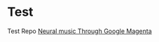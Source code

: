 # Test
Test Repo
[Neural music Through Google Magenta](http://htmlpreview.github.com/?https://github.com/HenryCaiHaiying/Test/blob/master/magenta.html)
